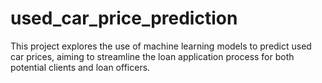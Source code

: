 # used_car_price_prediction
This project explores the use of machine learning models to predict used car prices, aiming to streamline the loan application process for both potential clients and loan officers.
